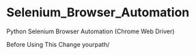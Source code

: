 # Selenium_Browser_Automation
Python Selenium Browser Automation (Chrome Web Driver)

Before Using This Change yourpath/
